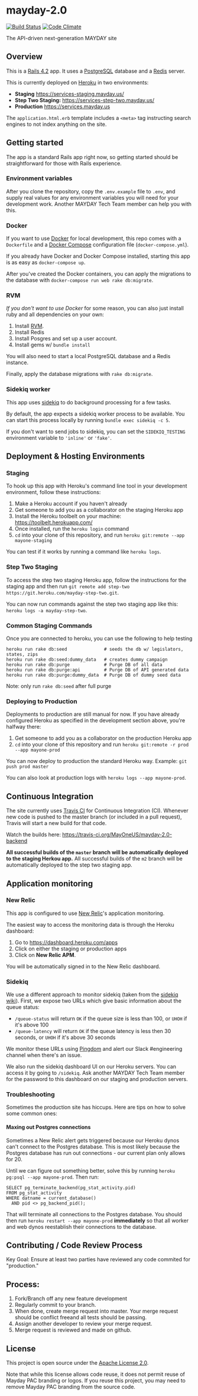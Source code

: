 mayday-2.0
==========

[![Build Status](https://travis-ci.org/MayOneUS/mayday-2.0-backend.svg?branch=master)](https://travis-ci.org/MayOneUS/mayday-2.0-backend)
[![Code Climate](https://codeclimate.com/github/MayOneUS/mayday-2.0-backend/badges/gpa.svg)](https://codeclimate.com/github/MayOneUS/mayday-2.0-backend)

The API-driven next-generation MAYDAY site

Overview
--------

This is a [Rails 4.2](http://rubyonrails.org/) app. It uses a [PostgreSQL](http://www.postgresql.org/) database and a [Redis](http://redis.io/) server.

This is currently deployed on [Heroku](https://www.heroku.com/) in two environments:

- **Staging** https://services-staging.mayday.us/
- **Step Two Staging:** https://services-step-two.mayday.us/
- **Production** https://services.mayday.us

The `application.html.erb` template includes a `<meta>` tag instructing search engines to not index anything on the site.

Getting started
---------------

The app is a standard Rails app right now, so getting started should be straightforward for those with Rails experience.

### Environment variables

After you clone the repository, copy the `.env.example` file to `.env`, and supply real values for any environment variables you will need for your development work. Another MAYDAY Tech Team member can help you with this.

### Docker

If you want to use [Docker](https://www.docker.com/) for local development, this repo comes with a `Dockerfile` and a [Docker Compose](https://docs.docker.com/compose/) configuration file (`docker-compose.yml`).

If you already have Docker and Docker Compose installed, starting this app is as easy as `docker-compose up`.

After you've created the Docker containers, you can apply the migrations to the database with `docker-compose run web rake db:migrate`.

### RVM

*If you don't want to use Docker* for some reason, you can also just install ruby and all dependencies on your own:

1. Install [RVM](https://rvm.io/rvm/install).
1. Install Redis
1. Install Posgres and set up a user account.
1. Install gems w/ `bundle install`

You will also need to start a local PostgreSQL database and a Redis instance.

Finally, apply the database migrations with `rake db:migrate`.

### Sidekiq worker

This app uses [sidekiq](https://github.com/mperham/sidekiq) to do background processing for a few tasks.

By default, the app expects a sidekiq worker process to be available. You can start this process locally by running `bundle exec sidekiq -c 5`.

If you don't want to send jobs to sidekiq, you can set the `SIDEKIQ_TESTING` environment variable to `'inline'` or `'fake'`.


Deployment & Hosting Environments
---------------------------------

### Staging

To hook up this app with Heroku's command line tool in your development environment, follow these instructions:

1. Make a Heroku account if you haven't already
1. Get someone to add you as a collaborator on the staging Heroku app
1. Install the Heroku toolbelt on your machine: https://toolbelt.herokuapp.com/
1. Once installed, run the `heroku login` command
1. `cd` into your clone of this repository, and run `heroku git:remote --app mayone-staging`

You can test if it works by running a command like `heroku logs`.

### Step Two Staging

To access the step two staging Heroku app, follow the instructions for the staging app and then run `git remote add step-two https://git.heroku.com/mayday-step-two.git`.

You can now run commands against the step two staging app like this: `heroku logs -a mayday-step-two`.

### Common Staging Commands

Once you are connected to heroku, you can use the following to help testing

    heroku run rake db:seed              # seeds the db w/ legislators, states, zips
    heroku run rake db:seed:dummy_data   # creates dummy campaign
    heroku run rake db:purge             # Purge DB of all data
    heroku run rake db:purge:api         # Purge DB of API generated data
    heroku run rake db:purge:dummy_data  # Purge DB of dummy seed data

Note: only run `rake db:seed` after full purge

### Deploying to Production

Deployments to production are still manual for now. If you have already configured Heroku as specified in the development section above, you're halfway there:

1. Get someone to add you as a collaborator on the production Heroku app
1. `cd` into your clone of this repository and run `heroku git:remote -r prod --app mayone-prod`

You can now deploy to production the standard Heroku way. Example: `git push prod master`

You can also look at production logs with `heroku logs --app mayone-prod`.

## Continuous Integration

The site currently uses [Travis CI](https://travis-ci.org/) for Continuous Integration (CI). Whenever new code is pushed to the master branch (or included in a pull request), Travis will start a new build for that code.

Watch the builds here: https://travis-ci.org/MayOneUS/mayday-2.0-backend

**All successful builds of the `master` branch will be automatically deployed to the staging Herkou app.** All successful builds of the `m2` branch will be automatically deployed to the step two staging app.

## Application monitoring

### New Relic

This app is configured to use [New Relic](http://newrelic.com/)'s application monitoring.

The easiest way to access the monitoring data is through the Heroku dashboard:

1. Go to https://dashboard.heroku.com/apps
1. Click on either the staging or production apps
1. Click on **New Relic APM**.

You will be automatically signed in to the New Relic dashboard.

### Sidekiq

We use a different approach to monitor sidekiq (taken from the [sidekiq wiki](https://github.com/mperham/sidekiq/wiki/Monitoring)). First, we expose two URLs which give basic information about the queue status:

- `/queue-status` will return `OK` if the queue size is less than 100, or `UHOH` if it's above 100
- `/queue-latency` will return `OK` if the queue latency is less then 30 seconds, or `UHOH` if it's above 30 seconds

We monitor these URLs using [Pingdom](https://www.pingdom.com/) and alert our Slack #engineering channel when there's an issue.

We also run the sidekiq dashboard UI on our Heroku servers. You can access it by going to `/sidekiq`. Ask another MAYDAY Tech Team member for the password to this dashboard on our staging and production servers.

### Troubleshooting

Sometimes the production site has hiccups. Here are tips on how to solve some common ones:

#### Maxing out Postgres connections

Sometimes a New Relic alert gets triggered because our Heroku dynos can't connect to the Postgres database. This is most likely because the Postgres database has run out connections - our current plan only allows for 20.

Until we can figure out something better, solve this by running `heroku pg:psql --app mayone-prod`. Then run:

```
SELECT pg_terminate_backend(pg_stat_activity.pid)
FROM pg_stat_activity
WHERE datname = current_database()
  AND pid <> pg_backend_pid();
```

That will terminate all connections to the Postgres database. You should then run `heroku restart --app mayone-prod` **immediately** so that all worker and web dynos reestablish their connections to the database.

## Contributing / Code Review Process

Key Goal: Ensure at least two parties have reviewed any code commited for "production."

## Process:
1. Fork/Branch off any new feature development
2. Regularly commit to your branch.
3. When done, create merge request into master. Your merge request should be conflict freeand all tests should be passing.
4. Assign another developer to review your merge request.
5. Merge request is reviewed and made on github.

License
-------

This project is open source under the [Apache License 2.0](LICENSE).

Note that while this license allows code reuse, it does not permit reuse of Mayday PAC branding or logos. If you reuse this project, you may need to remove Mayday PAC branding from the source code.
